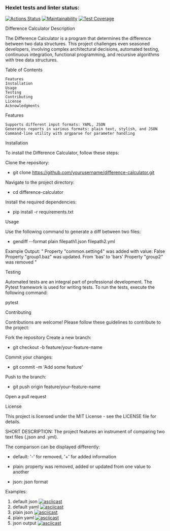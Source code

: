 ### Hexlet tests and linter status:

[![Actions Status](https://github.com/SafarGalimzyanov/python-project-50/workflows/hexlet-check/badge.svg)](https://github.com/SafarGalimzyanov/python-project-50/actions)
[![Maintainability](https://api.codeclimate.com/v1/badges/829ddc676d77254bc2e9/maintainability)](https://codeclimate.com/github/SafarGalimzyanov/python-project-50/maintainability)
[![Test Coverage](https://api.codeclimate.com/v1/badges/829ddc676d77254bc2e9/test_coverage)](https://codeclimate.com/github/SafarGalimzyanov/python-project-50/test_coverage)

Difference Calculator
Description

The Difference Calculator is a program that determines the difference between two data structures. This project challenges even seasoned developers, involving complex architectural decisions, automated testing, continuous integration, functional programming, and recursive algorithms with tree data structures.


Table of Contents

    Features
    Installation
    Usage
    Testing
    Contributing
    License
    Acknowledgments


Features

    Supports different input formats: YAML, JSON
    Generates reports in various formats: plain text, stylish, and JSON
    Command-line utility with argparse for parameter handling


Installation

To install the Difference Calculator, follow these steps:

Clone the repository:

 - git clone https://github.com/yourusername/difference-calculator.git

Navigate to the project directory:

 - cd difference-calculator

Install the required dependencies:

 - pip install -r requirements.txt


Usage

Use the following command to generate a diff between two files:

 - gendiff --format plain filepath1.json filepath2.yml

Example Output:
"
Property "common.setting4" was added with value: False
Property "group1.baz" was updated. From 'bas' to 'bars'
Property "group2" was removed
"

Testing

Automated tests are an integral part of professional development. The Pytest framework is used for writing tests. To run the tests, execute the following command:

pytest


Contributing

Contributions are welcome! Please follow these guidelines to contribute to the project:

Fork the repository
Create a new branch:

 - git checkout -b feature/your-feature-name

Commit your changes:

 - git commit -m 'Add some feature'

Push to the branch:

 - git push origin feature/your-feature-name

Open a pull request


License

This project is licensed under the MIT License - see the LICENSE file for details.


SHORT DESCRIPTION:
The project features an instrument of comparing two text files (.json and .yml).

The comparison can be displayed differently:

 - default: '-' for removed, '+' for added information

 - plain: property was removed, added or updated from one value to another

 - json: json format


Examples:
1) default json
[![asciicast](https://asciinema.org/a/646787.svg)](https://asciinema.org/a/646787)
2) default yaml
[![asciicast](https://asciinema.org/a/646788.svg)](https://asciinema.org/a/646788)
3) plain json
[![asciicast](https://asciinema.org/a/646790.svg)](https://asciinema.org/a/646790)
4) plain yaml
[![asciicast](https://asciinema.org/a/646792.svg)](https://asciinema.org/a/646792)
5) json output
[![asciicast](https://asciinema.org/a/646793.svg)](https://asciinema.org/a/646793)
